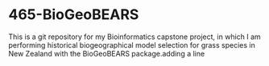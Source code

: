 # 465-BioGeoBEARS
This is a git repository for my Bioinformatics capstone project, in which I am performing historical biogeographical model selection for grass species in New Zealand with the BioGeoBEARS package.adding a line
